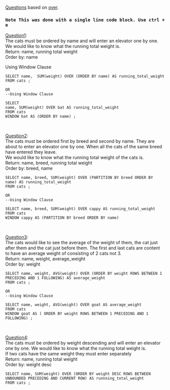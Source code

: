 [Questions](https://www.windowfunctions.com/questions/over/) based on [over](https://docs.microsoft.com/en-us/sql/t-sql/queries/select-over-clause-transact-sql?view=sql-server-ver15).
### `Note This was done with a single line code block. Use ctrl + e`

[Question1](https://www.windowfunctions.com/questions/over/0): \
The cats must be ordered by name and will enter an elevator one by one. We would like to know what the running total weight is.\
Return: name, running total weight\
Order by: name

Using Window Clause

```
SELECT name,  SUM(weight) OVER (ORDER BY name) AS running_total_weight
FROM cats ;

OR
--Using Window Clause

SELECT
name, SUM(weight) OVER bat AS running_total_weight
FROM cats 
WINDOW bat AS (ORDER BY name) ;
```

<br>

[Question2](https://www.windowfunctions.com/questions/over/1): \
The cats must be ordered first by breed and second by name. They are about to enter an elevator one by one. When all the cats of the same breed have entered they leave. \
We would like to know what the running total weight of the cats is. \
Return: name, breed, running total weight \
Order by: breed, name

```
SELECT name, breed, SUM(weight) OVER (PARTITION BY breed ORDER BY name) AS running_total_weight
FROM cats ;

OR
--Using Window Clause

SELECT name, breed, SUM(weight) OVER cappy AS running_total_weight
FROM cats
WINDOW cappy AS (PARTITION BY breed ORDER BY name)
```

<br>

[Question3](https://www.windowfunctions.com/questions/over/2): \
The cats would like to see the average of the weight of them, the cat just after them and the cat just before them.
The first and last cats are content to have an average weight of consisting of 2 cats not 3. \
Return: name, weight, average_weight \
Order by: weight

```
SELECT name, weight, AVG(weight) OVER (ORDER BY weight ROWS BETWEEN 1 PRECEDING AND 1 FOLLOWING) AS average_weight
FROM cats ;

OR
--Using Window Clause

SELECT name, weight, AVG(weight) OVER goat AS average_weight
FROM cats
WINDOW goat AS ( ORDER BY weight ROWS BETWEEN 1 PRECEDING AND 1 FOLLOWING) ;
```

<br>

[Question4](https://www.windowfunctions.com/questions/over/3): \
The cats must be ordered by weight descending and will enter an elevator one by one. We would like to know what the running total weight is. \
If two cats have the same weight they must enter separately\
Return: name, running total weight \
Order by: weight desc

```
SELECT name, SUM(weight) OVER (ORDER BY weight DESC ROWS BETWEEN UNBOUNDED PRECEDING AND CURRENT ROW) AS runnning_total_weight
FROM cats ;
```

